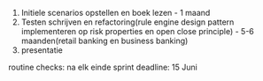1. Initiele scenarios opstellen en boek lezen - 1 maand
2. Testen schrijven en refactoring(rule engine design pattern implementeren op risk properties en open close principle) - 5-6 maanden(retail banking en business banking)
3. presentatie

routine checks: na elk einde sprint
deadline: 15 Juni